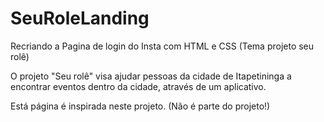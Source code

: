 # SeuRoleLanding
Recriando a Pagina de login do Insta com HTML e CSS (Tema projeto seu rolê) 

O projeto "Seu rolê" visa ajudar pessoas da cidade de Itapetininga a encontrar eventos dentro da cidade, através de um aplicativo.

Está página é inspirada neste projeto. (Não é parte do projeto!)
